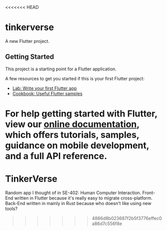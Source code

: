 <<<<<<< HEAD
# tinkerverse

A new Flutter project.

## Getting Started

This project is a starting point for a Flutter application.

A few resources to get you started if this is your first Flutter project:

- [Lab: Write your first Flutter app](https://flutter.dev/docs/get-started/codelab)
- [Cookbook: Useful Flutter samples](https://flutter.dev/docs/cookbook)

For help getting started with Flutter, view our
[online documentation](https://flutter.dev/docs), which offers tutorials,
samples, guidance on mobile development, and a full API reference.
=======
# TinkerVerse
Random app I thought of in SE-402: Human Computer Interaction. Front-End written in Flutter because it's really easy to migrate cross-platform. Back-End written in mainly in Rust because who doesn't like using new tools?
>>>>>>> 4886d8b023687f2b5f3776effec0a86d7c556f8e
